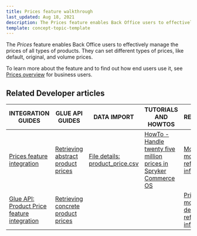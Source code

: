 ```yaml
---
title: Prices feature walkthrough
last_updated: Aug 18, 2021
description: The Prices feature enables Back Office users to effectively manage the prices of all types of products
template: concept-topic-template
---
```


The _Prices_ feature enables Back Office users to effectively manage the prices of all types of products. They can set different types of prices, like default, original, and volume prices.


To learn more about the feature and to find out how end users use it, see [Prices overview](/docs/scos/user/features/{{page.version}}/prices-feature-overview/prices-feature-overview.html) for business users.


## Related Developer articles

| INTEGRATION GUIDES  | GLUE API GUIDES | DATA IMPORT | TUTORIALS AND HOWTOS | REFERENCES |
|---|---|---|---|---|
| [Prices feature integration](/docs/scos/dev/migration-and-integration/{{page.version}}/feature-integration-guides/prices-feature-integration.html) | [Retrieving abstract product prices](/docs/scos/dev/glue-api-guides/{{page.version}}/managing-products/abstract-products/retrieving-abstract-product-prices.html) | [File details: product_price.csv](/docs/scos/dev/data-import/{{page.version}}/data-import-categories/catalog-setup/pricing/file-details-product-price.csv.html) | [HowTo - Handle twenty five million prices in Spryker Commerce OS](/docs/scos/dev/tutorials-and-howtos/{{page.version}}/howtos/howto-handle-twenty-five-million-prices-in-spryker-commerce-os.html) | [Money module: reference information](/docs/scos/dev/feature-walkthroughs/{{page.version}}/prices-feature-walkthrough/money-module-reference-information.html) |
| [Glue API: Product Price feature integration](/docs/scos/dev/migration-and-integration/{{page.version}}/feature-integration-guides/glue-api/glue-api-product-price-feature-integration.html) | [Retrieving concrete product prices](/docs/scos/dev/glue-api-guides/{{page.version}}/managing-products/concrete-products/retrieving-concrete-product-prices.html) |  |  | [PriceProduct module details: reference information](/docs/scos/dev/feature-walkthroughs/{{page.version}}/prices-feature-walkthrough/priceproduct-module-details-reference-information.html) |
